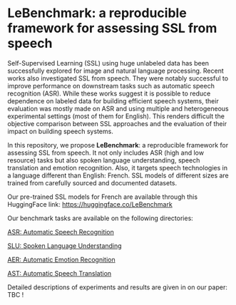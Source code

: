 # LeBenchmark: a reproducible framework for assessing SSL from speech

 Self-Supervised Learning (SSL) using huge unlabeled data has been successfully explored for image and natural language processing. Recent works also investigated SSL from speech. They were notably successful to improve performance on downstream tasks such as automatic speech recognition (ASR). While these works suggest it is possible to reduce dependence on labeled data for building efficient speech systems, their evaluation was mostly made on ASR and using multiple and heterogeneous experimental settings (most of them for English). This renders difficult the objective comparison between SSL approaches and the evaluation of their impact on building speech systems.
 
  In this repository, we propose **LeBenchmark**: a reproducible framework for assessing SSL from speech. 
  It not only includes ASR (high and low resource) tasks but also spoken language understanding, speech translation and emotion recognition. Also, it targets speech technologies in a language different than English: French. 
  SSL models of different sizes are trained from carefully sourced and documented datasets.
  
  
Our pre-trained SSL models for French are available through this HuggingFace link: https://huggingface.co/LeBenchmark

Our benchmark tasks are available on the following directories:

[ASR: Automatic Speech Recognition](https://github.com/LeBenchmark/NeurIPS2021/tree/main/ASR)

[SLU: Spoken Language Understanding](https://github.com/LeBenchmark/NeurIPS2021/tree/main/SLU)

[AER: Automatic Emotion Recognition](https://github.com/LeBenchmark/NeurIPS2021/tree/main/AER)

[AST: Automatic Speech Translation](https://github.com/LeBenchmark/NeurIPS2021/tree/main/AST)

Detailed descriptions of experiments and results are given in on our paper: TBC !


